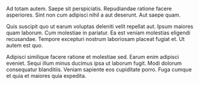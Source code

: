 Ad totam autem. Saepe sit perspiciatis. Repudiandae ratione facere asperiores. Sint non cum adipisci nihil a aut deserunt. Aut saepe quam.
 Quis suscipit quo ut earum voluptas deleniti velit repellat aut. Ipsum maiores quam laborum. Cum molestiae in pariatur. Ea est veniam molestias eligendi recusandae. Tempore excepturi nostrum laboriosam placeat fugiat et. Ut autem est quo.
 Adipisci similique facere ratione et molestiae sed. Earum enim adipisci eveniet. Sequi illum minus ducimus ipsa ut laborum fugit. Modi dolorum consequatur blanditiis. Veniam sapiente eos cupiditate porro. Fuga cumque et quia et maiores quia expedita.